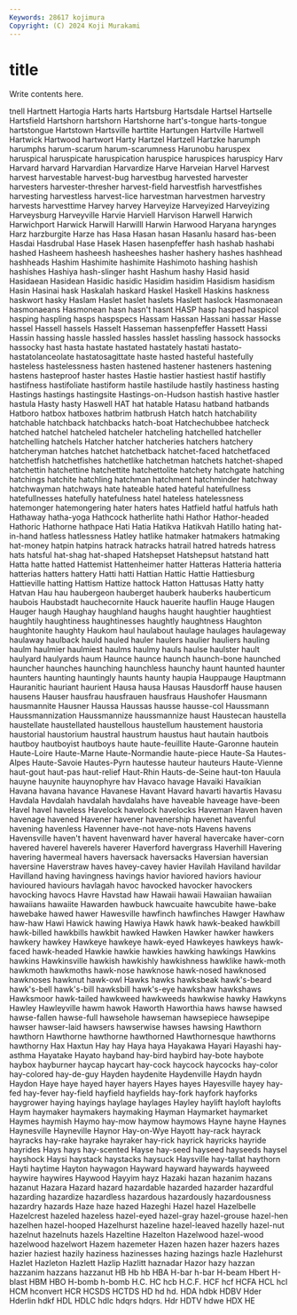 ```yaml
---
Keywords: 28617 kojimura
Copyright: (C) 2024 Koji Murakami
---
```


# title

Write contents here.



tnell Hartnett Hartogia Harts harts Hartsburg
Hartsdale Hartsel Hartselle Hartsfield Hartshorn hartshorn Hartshorne hart's-tongue harts-tongue hartstongue
Hartstown Hartsville harttite Hartungen Hartville Hartwell Hartwick Hartwood hartwort Harty
Hartzel Hartzell Hartzke harumph harumphs harum-scarum harum-scarumness Harunobu haruspex haruspical
haruspicate haruspication haruspice haruspices haruspicy Harv Harvard harvard Harvardian Harvardize
Harve Harveian Harvel Harvest harvest harvestable harvest-bug harvestbug harvested harvester
harvesters harvester-thresher harvest-field harvestfish harvestfishes harvesting harvestless harvest-lice harvestman harvestmen
harvestry harvests harvesttime Harvey harvey Harveyize Harveyized Harveyizing Harveysburg Harveyville
Harvie Harviell Harvison Harwell Harwich Harwichport Harwick Harwill Harwilll Harwin
Harwood Haryana harynges Harz harzburgite Harze has Hasa Hasan hasan
Hasanlu hasard has-been Hasdai Hasdrubal Hase Hasek Hasen hasenpfeffer hash
hashab hashabi hashed Hasheem hasheesh hasheeshes hasher hashery hashes hashhead
hashheads Hashim Hashimite hashimite Hashimoto hashing hashish hashishes Hashiya hash-slinger
hasht Hashum hashy Hasid hasid Hasidaean Hasidean Hasidic hasidic Hasidim
hasidim Hasidism hasidism Hasin Hasinai hask Haskalah haskard Haskel Haskell
Haskins haskness haskwort hasky Haslam Haslet haslet haslets Haslett haslock
Hasmonaean hasmonaeans Hasmonean hasn hasn't hasnt HASP hasp hasped haspicol
hasping haspling hasps haspspecs Hassam Hassan Hassani hassar Hasse hassel
Hassell hassels Hasselt Hasseman hassenpfeffer Hassett Hassi Hassin hassing hassle
hassled hassles hasslet hassling hassock hassocks hassocky hast hasta hastate
hastated hastately hastati hastato- hastatolanceolate hastatosagittate haste hasted hasteful hastefully
hasteless hastelessness hasten hastened hastener hasteners hastening hastens hasteproof haster
hastes Hastie hastier hastiest hastif hastifly hastifness hastifoliate hastiform hastile
hastilude hastily hastiness hasting Hastings hastings hastingsite Hastings-on-Hudson hastish hastive
hastler hastula Hasty hasty Haswell HAT hat hatable Hatasu hatband
hatbands Hatboro hatbox hatboxes hatbrim hatbrush Hatch hatch hatchability hatchable
hatchback hatchbacks hatch-boat Hatchechubbee hatcheck hatched hatchel hatcheled hatcheler hatcheling
hatchelled hatcheller hatchelling hatchels Hatcher hatcher hatcheries hatchers hatchery hatcheryman
hatches hatchet hatchetback hatchet-faced hatchetfaced hatchetfish hatchetfishes hatchetlike hatchetman hatchets
hatchet-shaped hatchettin hatchettine hatchettite hatchettolite hatchety hatchgate hatching hatchings hatchite
hatchling hatchman hatchment hatchminder hatchway hatchwayman hatchways hate hateable hated
hateful hatefullness hatefullnesses hatefully hatefulness hatel hateless hatelessness hatemonger hatemongering
hater haters hates Hatfield hatful hatfuls hath Hathaway hatha-yoga Hathcock
hatherlite hathi Hathor Hathor-headed Hathoric Hathorne hathpace Hati Hatia Hatikva
Hatikvah Hatillo hating hat-in-hand hatless hatlessness Hatley hatlike hatmaker hatmakers
hatmaking hat-money hatpin hatpins hatrack hatracks hatrail hatred hatreds hatress
hats hatsful hat-shag hat-shaped Hatshepset Hatshepsut hatstand hatt Hatta hatte
hatted Hattemist Hattenheimer hatter Hatteras Hatteria hatteria hatterias hatters hattery
Hatti hatti Hattian Hattic Hattie Hattiesburg Hattieville hatting Hattism Hattize
hattock Hatton Hattusas Hatty hatty Hatvan Hau hau haubergeon hauberget
hauberk hauberks hauberticum haubois Haubstadt hauchecornite Hauck hauerite hauflin Hauge
Haugen Hauger haugh Haughay haughland haughs haught haughtier haughtiest haughtily
haughtiness haughtinesses haughtly haughtness Haughton haughtonite haughty Haukom haul haulabout
haulage haulages haulageway haulaway haulback hauld hauled hauler haulers haulier
hauliers hauling haulm haulmier haulmiest haulms haulmy hauls haulse haulster
hault haulyard haulyards haum Haunce haunce haunch haunch-bone haunched hauncher
haunches haunching haunchless haunchy haunt haunted haunter haunters haunting hauntingly
haunts haunty haupia Hauppauge Hauptmann Hauranitic hauriant haurient Hausa hausa
Hausas Hausdorff hause hausen hausens Hauser hausfrau hausfrauen hausfraus Haushofer
Hausmann hausmannite Hausner Haussa Haussas hausse hausse-col Haussmann Haussmannization Haussmannize
haussmannize haust Haustecan haustella haustellate haustellated haustellous haustellum haustement haustoria
haustorial haustorium haustral haustrum haustus haut hautain hautbois hautboy hautboyist
hautboys haute haute-feuillite Haute-Garonne hautein Haute-Loire Haute-Marne Haute-Normandie haute-piece Haute-Sa
Hautes-Alpes Haute-Savoie Hautes-Pyrn hautesse hauteur hauteurs Haute-Vienne haut-gout haut-pas haut-relief
Haut-Rhin Hauts-de-Seine haut-ton Hauula hauyne hauynite hauynophyre hav Havaco havage
Havaiki Havaikian Havana havana havance Havanese Havant Havard havarti havartis
Havasu Havdala Havdalah havdalah havdalahs have haveable haveage have-been Havel
havel haveless Havelock havelock havelocks Haveman Haven haven havenage havened
Havener havener havenership havenet havenful havening havenless Havenner have-not have-nots
Havens havens Havensville haven't havent havenward haver haveral havercake haver-corn
havered haverel haverels haverer Haverford havergrass Haverhill Havering havering havermeal
havers haversack haversacks Haversian haversian haversine Haverstraw haves havey-cavey havier
Havilah Haviland havildar Havilland having havingness havings havior haviored haviors
haviour havioured haviours havlagah havoc havocked havocker havockers havocking havocs
Havre Havstad haw Hawaii hawaii Hawaiian hawaiian hawaiians hawaiite Hawarden
hawbuck hawcuaite hawcubite hawe-bake hawebake hawed hawer Hawesville hawfinch hawfinches
Hawger Hawhaw haw-haw Hawi Hawick hawing Hawiya Hawk hawk hawk-beaked
hawkbill hawk-billed hawkbills hawkbit hawked Hawken Hawker hawker hawkers hawkery
hawkey Hawkeye hawkeye hawk-eyed Hawkeyes hawkeys hawk-faced hawk-headed Hawkie hawkie
hawkies hawking hawkings Hawkins hawkins Hawkinsville hawkish hawkishly hawkishness hawklike
hawk-moth hawkmoth hawkmoths hawk-nose hawknose hawk-nosed hawknosed hawknoses hawknut hawk-owl
Hawks hawks hawksbeak hawk's-beard hawk's-bell hawk's-bill hawksbill hawk's-eye hawkshaw hawkshaws
Hawksmoor hawk-tailed hawkweed hawkweeds hawkwise hawky Hawkyns Hawley Hawleyville hawm
hawok Haworth Haworthia haws hawse hawsed hawse-fallen hawse-full hawsehole hawseman
hawsepiece hawsepipe hawser hawser-laid hawsers hawserwise hawses hawsing Hawthorn hawthorn
Hawthorne hawthorne hawthorned Hawthornesque hawthorns hawthorny Hax Haxtun Hay hay
Haya haya Hayakawa Hayari Hayashi hay-asthma Hayatake Hayato hayband hay-bird
haybird hay-bote haybote haybox hayburner haycap haycart hay-cock haycock haycocks
hay-color hay-colored hay-de-guy Hayden haydenite Haydenville Haydn haydn Haydon Haye
haye hayed hayer hayers Hayes hayes Hayesville hayey hay-fed hay-fever
hay-field hayfield hayfields hay-fork hayfork hayforks haygrower haying hayings haylage
haylages Hayley haylift hayloft haylofts Haym haymaker haymakers haymaking Hayman
Haymarket haymarket Haymes haymish Haymo hay-mow haymow haymows Hayne hayne
Haynes Haynesville Hayneville Haynor Hay-on-Wye Hayott hay-rack hayrack hayracks hay-rake
hayrake hayraker hay-rick hayrick hayricks hayride hayrides Hays hays hay-scented
Hayse hay-seed hayseed hayseeds haysel hayshock Haysi haystack haystacks haysuck
Haysville hay-tallat haythorn Hayti haytime Hayton haywagon Hayward hayward haywards
hayweed haywire haywires Haywood Hayyim hayz Hazaki hazan hazanim hazans
hazanut Hazara Hazard hazard hazardable hazarded hazarder hazardful hazarding hazardize
hazardless hazardous hazardously hazardousness hazardry hazards Haze haze hazed Hazeghi
Hazel hazel Hazelbelle Hazelcrest hazeled hazeless hazel-eyed hazel-gray hazel-grouse hazel-hen
hazelhen hazel-hooped Hazelhurst hazeline hazel-leaved hazelly hazel-nut hazelnut hazelnuts hazels
Hazeltine Hazelton Hazelwood hazel-wood hazelwood hazelwort Hazem hazemeter Hazen hazen
hazer hazers hazes hazier haziest hazily haziness hazinesses hazing hazings
hazle Hazlehurst Hazlet Hazleton Hazlett Hazlip Hazlitt haznadar Hazor hazy
hazzan hazzanim hazzans hazzanut HB Hb hb HBA H-bar h-bar
H-beam Hbert H-blast HBM HBO H-bomb h-bomb H.C. HC hcb
H.C.F. HCF hcf HCFA HCL hcl HCM hconvert HCR HCSDS
HCTDS HD hd hd. HDA hdbk HDBV Hder Hderlin hdkf
HDL HDLC hdlc hdqrs hdqrs. Hdr HDTV hdwe HDX HE
